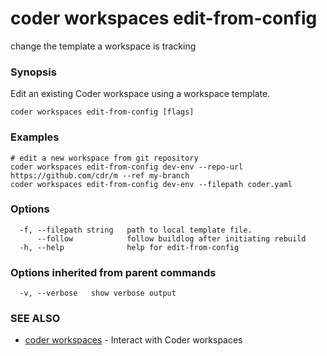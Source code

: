 # coder workspaces edit-from-config

change the template a workspace is tracking

### Synopsis

Edit an existing Coder workspace using a workspace template.

```text
coder workspaces edit-from-config [flags]
```

### Examples

```text
# edit a new workspace from git repository
coder workspaces edit-from-config dev-env --repo-url https://github.com/cdr/m --ref my-branch
coder workspaces edit-from-config dev-env --filepath coder.yaml
```

### Options

```text
  -f, --filepath string   path to local template file.
      --follow            follow buildlog after initiating rebuild
  -h, --help              help for edit-from-config
```

### Options inherited from parent commands

```text
  -v, --verbose   show verbose output
```

### SEE ALSO

- [coder workspaces](coder_workspaces.md) - Interact with Coder workspaces
